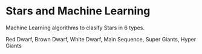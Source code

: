 # Stars and Machine Learning

Machine Learning algorithms to clasify Stars in 6 types. 

Red Dwarf,
Brown Dwarf,
White Dwarf,
Main Sequence, 
Super Giants, 
Hyper Giants 
